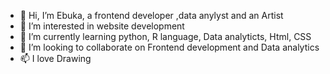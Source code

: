 - 👋 Hi, I’m Ebuka, a frontend  developer ,data anylyst and an Artist
- 👀 I’m interested in website development
- 🌱 I’m currently learning python, R language, Data analyticts, Html, CSS
- 💞️ I’m looking to collaborate on Frontend development and Data analytics
- 📫 I love Drawing

<!---
Ebuksmaduks/Ebuksmaduks is a ✨ special ✨ repository because its `README.md` (this file) appears on your GitHub profile.
You can click the Preview link to take a look at your changes.
--->
